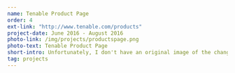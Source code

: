 ```yaml
---
name: Tenable Product Page
order: 4
ext-link: "http://www.tenable.com/products"
project-date: June 2016 - August 2016
photo-link: /img/projects/productspage.png
photo-text: Tenable Product Page
short-intro: Unfortunately, I don't have an original image of the changes that I made because it's since been updated for Tenable's Tenable.io release. However, it looked great, I assure you.
tag: projects
---
```

